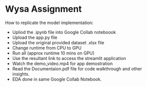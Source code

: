 # Wysa Assignment
How to replicate the model implementation:

- Upliod the .ipynb file into Google Collab noteboook
- Upload the app.py file
- Upload the original provided dataset .xlsx file
- Change runtime from CPU to GPU
- Run all (approx runtime 10 mins on GPU)
- Use the resultant link to access the streamlit application
- Watch the demo_video.mp4 for app demostration
- Read the Documentaion.pdf file for code walkthrough and other insights.
- EDA done in same Google Collab Notebook. 
